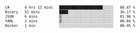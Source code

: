 <!--START_SECTION:waka-->

```txt
C#       4 hrs 13 mins   ████████████████████░░░░░   80.47 %
Binary   51 mins         ████░░░░░░░░░░░░░░░░░░░░░   16.17 %
JSON     6 mins          ▒░░░░░░░░░░░░░░░░░░░░░░░░   01.96 %
YAML     2 mins          ▒░░░░░░░░░░░░░░░░░░░░░░░░   00.84 %
Docker   1 min           ░░░░░░░░░░░░░░░░░░░░░░░░░   00.45 %
```

<!--END_SECTION:waka-->
